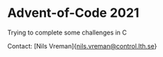 # Advent-of-Code 2021
Trying to complete some challenges in C

Contact: [Nils Vreman]{nils.vreman@control.lth.se}
